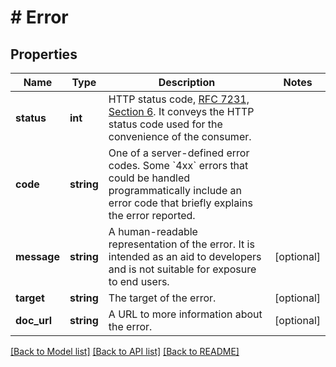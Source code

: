 # # Error

## Properties

Name | Type | Description | Notes
------------ | ------------- | ------------- | -------------
**status** | **int** | HTTP status code, [RFC 7231, Section 6](https://datatracker.ietf.org/doc/html/rfc7231#section-6). It conveys the HTTP status code used for the convenience of the consumer. |
**code** | **string** | One of a server-defined error codes. Some &#x60;4xx&#x60; errors that could be handled programmatically include an error code that briefly explains the error reported. |
**message** | **string** | A human-readable representation of the error. It is intended as an aid to developers and is not suitable for exposure to end users. | [optional]
**target** | **string** | The target of the error. | [optional]
**doc_url** | **string** | A URL to more information about the error. | [optional]

[[Back to Model list]](../../README.md#models) [[Back to API list]](../../README.md#endpoints) [[Back to README]](../../README.md)
